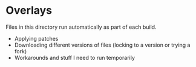 # Overlays

Files in this directory run automatically as part of each build.
* Applying patches
* Downloading different versions of files (locking to a version or trying a fork)
* Workarounds and stuff I need to run temporarily
